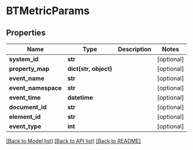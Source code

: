 # BTMetricParams

## Properties
Name | Type | Description | Notes
------------ | ------------- | ------------- | -------------
**system_id** | **str** |  | [optional] 
**property_map** | **dict(str, object)** |  | [optional] 
**event_name** | **str** |  | [optional] 
**event_namespace** | **str** |  | [optional] 
**event_time** | **datetime** |  | [optional] 
**document_id** | **str** |  | [optional] 
**element_id** | **str** |  | [optional] 
**event_type** | **int** |  | [optional] 

[[Back to Model list]](../README.md#documentation-for-models) [[Back to API list]](../README.md#documentation-for-api-endpoints) [[Back to README]](../README.md)


